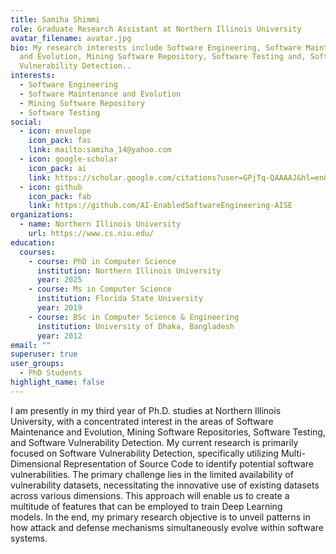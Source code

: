 ```yaml
---
title: Samiha Shimmi
role: Graduate Research Assistant at Northern Illinois University
avatar_filename: avatar.jpg
bio: My research interests include Software Engineering, Software Maintenance
  and Evolution, Mining Software Repository, Software Testing and, Software
  Vulnerability Detection..
interests:
  - Software Engineering
  - Software Maintenance and Evolution
  - Mining Software Repository
  - Software Testing
social:
  - icon: envelope
    icon_pack: fas
    link: mailto:samiha_14@yahoo.com
  - icon: google-scholar
    icon_pack: ai
    link: https://scholar.google.com/citations?user=GPjTq-QAAAAJ&hl=en&oi=ao
  - icon: github
    icon_pack: fab
    link: https://github.com/AI-EnabledSoftwareEngineering-AISE
organizations:
  - name: Northern Illinois University
    url: https://www.cs.niu.edu/
education:
  courses:
    - course: PhD in Computer Science
      institution: Northern Illinois University
      year: 2025
    - course: Ms in Computer Science
      institution: Florida State University
      year: 2019
    - course: BSc in Computer Science & Engineering
      institution: University of Dhaka, Bangladesh
      year: 2012
email: ""
superuser: true
user_groups:
  - PhD Students
highlight_name: false
---
```

I am presently in my third year of Ph.D. studies at Northern Illinois University, with a concentrated interest in the areas of Software Maintenance and Evolution, Mining Software Repositories, Software Testing, and Software Vulnerability Detection. My current research is primarily focused on Software Vulnerability Detection, specifically utilizing Multi-Dimensional Representation of Source Code to identify potential software vulnerabilities. The primary challenge lies in the limited availability of vulnerability datasets, necessitating the innovative use of existing datasets across various dimensions. This approach will enable us to create a multitude of features that can be employed to train Deep Learning models. In the end, my primary research objective is to unveil patterns in how attack and defense mechanisms simultaneously evolve within software systems.